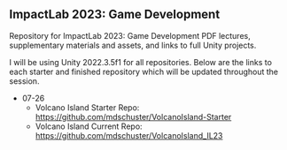 ## ImpactLab 2023: Game Development

Repository for ImpactLab 2023: Game Development PDF lectures, supplementary materials and assets, and links to full Unity projects.

I will be using Unity 2022.3.5f1 for all repositories. Below are the links to each starter and finished repository which will be updated throughout the session.

- 07-26
  - Volcano Island Starter Repo: https://github.com/mdschuster/VolcanoIsland-Starter
  - Volcano Island Current Repo: https://github.com/mdschuster/VolcanoIsland_IL23
